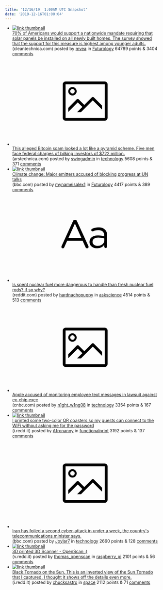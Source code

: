 ```yaml
---
title: '12/16/19  1:00AM UTC Snapshot'
date: '2019-12-16T01:00:04'
---
```

<ul>
<li><a href='https://cleantechnica.com/2019/12/14/70-of-americans-support-solar-mandate-on-new-homes/'><img src='https://b.thumbs.redditmedia.com/hNFWjaCUAcRnEatRkhRSyYV9czCFZbINo9n0KgrpBWI.jpg' alt='link thumbnail'></a><div><div class='linkTitle'><a href='https://cleantechnica.com/2019/12/14/70-of-americans-support-solar-mandate-on-new-homes/'>70% of Americans would support a nationwide mandate requiring that solar panels be installed on all newly built homes. The survey showed that the support for this measure is highest among younger adults.</a></div>(cleantechnica.com) posted by <a href='https://www.reddit.com/user/mvea'>mvea</a> in <a href='https://www.reddit.com/r/Futurology'>Futurology</a> 64789 points & 3404 <a href='https://www.reddit.com/r/Futurology/comments/eaxy2p/70_of_americans_would_support_a_nationwide/'>comments</a></div></li>

<li><a href='https://arstechnica.com/tech-policy/2019/12/this-alleged-bitcoin-scam-looked-a-lot-like-a-pyramid-scheme/'><svg version='1.1' viewBox='-34 -14 104 64' preserveAspectRatio='xMidYMid meet' xmlns='http://www.w3.org/2000/svg' xmlns:xlink='http://www.w3.org/1999/xlink'>
    <title>link thumbnail</title>
    <path d='M32,4H4A2,2,0,0,0,2,6V30a2,2,0,0,0,2,2H32a2,2,0,0,0,2-2V6A2,2,0,0,0,32,4ZM4,30V6H32V30Z'></path>
    <path d='M8.92,14a3,3,0,1,0-3-3A3,3,0,0,0,8.92,14Zm0-4.6A1.6,1.6,0,1,1,7.33,11,1.6,1.6,0,0,1,8.92,9.41Z'></path>
    <path d='M22.78,15.37l-5.4,5.4-4-4a1,1,0,0,0-1.41,0L5.92,22.9v2.83l6.79-6.79L16,22.18l-3.75,3.75H15l8.45-8.45L30,24V21.18l-5.81-5.81A1,1,0,0,0,22.78,15.37Z'></path>
</svg></a><div><div class='linkTitle'><a href='https://arstechnica.com/tech-policy/2019/12/this-alleged-bitcoin-scam-looked-a-lot-like-a-pyramid-scheme/'>This alleged Bitcoin scam looked a lot like a pyramid scheme. Five men face federal charges of bilking investors of $722 million.</a></div>(arstechnica.com) posted by <a href='https://www.reddit.com/user/swingadmin'>swingadmin</a> in <a href='https://www.reddit.com/r/technology'>technology</a> 5608 points & 371 <a href='https://www.reddit.com/r/technology/comments/eayhh7/this_alleged_bitcoin_scam_looked_a_lot_like_a/'>comments</a></div></li>

<li><a href='https://www.bbc.com/news/science-environment-50736617'><img src='https://b.thumbs.redditmedia.com/Xy95zECyt_3UYFIMDEy0LMxTVi8VZ1KS3GRo1nps0xA.jpg' alt='link thumbnail'></a><div><div class='linkTitle'><a href='https://www.bbc.com/news/science-environment-50736617'>Climate change: Major emitters accused of blocking progress at UN talks</a></div>(bbc.com) posted by <a href='https://www.reddit.com/user/mynameisalex1'>mynameisalex1</a> in <a href='https://www.reddit.com/r/Futurology'>Futurology</a> 4417 points & 389 <a href='https://www.reddit.com/r/Futurology/comments/eavo4x/climate_change_major_emitters_accused_of_blocking/'>comments</a></div></li>

<li><a href='https://www.reddit.com/r/askscience/comments/eax9o2/is_spent_nuclear_fuel_more_dangerous_to_handle/'><svg version='1.1' viewBox='-34 -12 104 64' preserveAspectRatio='xMidYMid slice' xmlns='http://www.w3.org/2000/svg' xmlns:xlink='http://www.w3.org/1999/xlink'>
    <title>text link thumbnail</title>
    <path d='M12.19,8.84a1.45,1.45,0,0,0-1.4-1h-.12a1.46,1.46,0,0,0-1.42,1L1.14,26.56a1.29,1.29,0,0,0-.14.59,1,1,0,0,0,1,1,1.12,1.12,0,0,0,1.08-.77l2.08-4.65h11l2.08,4.59a1.24,1.24,0,0,0,1.12.83,1.08,1.08,0,0,0,1.08-1.08,1.64,1.64,0,0,0-.14-.57ZM6.08,20.71l4.59-10.22,4.6,10.22Z'>
    </path>
    <path d='M32.24,14.78A6.35,6.35,0,0,0,27.6,13.2a11.36,11.36,0,0,0-4.7,1,1,1,0,0,0-.58.89,1,1,0,0,0,.94.92,1.23,1.23,0,0,0,.39-.08,8.87,8.87,0,0,1,3.72-.81c2.7,0,4.28,1.33,4.28,3.92v.5a15.29,15.29,0,0,0-4.42-.61c-3.64,0-6.14,1.61-6.14,4.64v.05c0,2.95,2.7,4.48,5.37,4.48a6.29,6.29,0,0,0,5.19-2.48V26.9a1,1,0,0,0,1,1,1,1,0,0,0,1-1.06V19A5.71,5.71,0,0,0,32.24,14.78Zm-.56,7.7c0,2.28-2.17,3.89-4.81,3.89-1.94,0-3.61-1.06-3.61-2.86v-.06c0-1.8,1.5-3,4.2-3a15.2,15.2,0,0,1,4.22.61Z'>
    </path>
</svg></a><div><div class='linkTitle'><a href='https://www.reddit.com/r/askscience/comments/eax9o2/is_spent_nuclear_fuel_more_dangerous_to_handle/'>Is spent nuclear fuel more dangerous to handle than fresh nuclear fuel rods? if so why?</a></div>(reddit.com) posted by <a href='https://www.reddit.com/user/hardnachopuppy'>hardnachopuppy</a> in <a href='https://www.reddit.com/r/askscience'>askscience</a> 4514 points & 513 <a href='https://www.reddit.com/r/askscience/comments/eax9o2/is_spent_nuclear_fuel_more_dangerous_to_handle/'>comments</a></div></li>

<li><a href='https://www.cnbc.com/2019/12/10/apple-accused-of-monitoring-employee-text-messages-in-lawsuit-against-ex-chip-exec.html?recirc=taboolainternal'><svg version='1.1' viewBox='-34 -14 104 64' preserveAspectRatio='xMidYMid meet' xmlns='http://www.w3.org/2000/svg' xmlns:xlink='http://www.w3.org/1999/xlink'>
    <title>link thumbnail</title>
    <path d='M32,4H4A2,2,0,0,0,2,6V30a2,2,0,0,0,2,2H32a2,2,0,0,0,2-2V6A2,2,0,0,0,32,4ZM4,30V6H32V30Z'></path>
    <path d='M8.92,14a3,3,0,1,0-3-3A3,3,0,0,0,8.92,14Zm0-4.6A1.6,1.6,0,1,1,7.33,11,1.6,1.6,0,0,1,8.92,9.41Z'></path>
    <path d='M22.78,15.37l-5.4,5.4-4-4a1,1,0,0,0-1.41,0L5.92,22.9v2.83l6.79-6.79L16,22.18l-3.75,3.75H15l8.45-8.45L30,24V21.18l-5.81-5.81A1,1,0,0,0,22.78,15.37Z'></path>
</svg></a><div><div class='linkTitle'><a href='https://www.cnbc.com/2019/12/10/apple-accused-of-monitoring-employee-text-messages-in-lawsuit-against-ex-chip-exec.html?recirc=taboolainternal'>Apple accused of monitoring employee text messages in lawsuit against ex-chip exec</a></div>(cnbc.com) posted by <a href='https://www.reddit.com/user/n1ght_w1ng08'>n1ght_w1ng08</a> in <a href='https://www.reddit.com/r/technology'>technology</a> 3354 points & 167 <a href='https://www.reddit.com/r/technology/comments/eauv3q/apple_accused_of_monitoring_employee_text/'>comments</a></div></li>

<li><a href='https://i.redd.it/vjpc5tjn2t441.jpg'><img src='https://b.thumbs.redditmedia.com/UwoeN3VpkR7O2TLwpJPpzAyg0Hy066nAHN0PkebTKFs.jpg' alt='link thumbnail'></a><div><div class='linkTitle'><a href='https://i.redd.it/vjpc5tjn2t441.jpg'>I printed some two-color QR coasters so my guests can connect to the WiFi without asking me for the password</a></div>(i.redd.it) posted by <a href='https://www.reddit.com/user/Afronanny'>Afronanny</a> in <a href='https://www.reddit.com/r/functionalprint'>functionalprint</a> 3192 points & 137 <a href='https://www.reddit.com/r/functionalprint/comments/eazeob/i_printed_some_twocolor_qr_coasters_so_my_guests/'>comments</a></div></li>

<li><a href='https://www.bbc.com/news/world-middle-east-50799147'><svg version='1.1' viewBox='-34 -14 104 64' preserveAspectRatio='xMidYMid meet' xmlns='http://www.w3.org/2000/svg' xmlns:xlink='http://www.w3.org/1999/xlink'>
    <title>link thumbnail</title>
    <path d='M32,4H4A2,2,0,0,0,2,6V30a2,2,0,0,0,2,2H32a2,2,0,0,0,2-2V6A2,2,0,0,0,32,4ZM4,30V6H32V30Z'></path>
    <path d='M8.92,14a3,3,0,1,0-3-3A3,3,0,0,0,8.92,14Zm0-4.6A1.6,1.6,0,1,1,7.33,11,1.6,1.6,0,0,1,8.92,9.41Z'></path>
    <path d='M22.78,15.37l-5.4,5.4-4-4a1,1,0,0,0-1.41,0L5.92,22.9v2.83l6.79-6.79L16,22.18l-3.75,3.75H15l8.45-8.45L30,24V21.18l-5.81-5.81A1,1,0,0,0,22.78,15.37Z'></path>
</svg></a><div><div class='linkTitle'><a href='https://www.bbc.com/news/world-middle-east-50799147'>Iran has foiled a second cyber-attack in under a week, the country's telecommunications minister says.</a></div>(bbc.com) posted by <a href='https://www.reddit.com/user/Joylar7'>Joylar7</a> in <a href='https://www.reddit.com/r/technology'>technology</a> 2660 points & 128 <a href='https://www.reddit.com/r/technology/comments/eb0b6u/iran_has_foiled_a_second_cyberattack_in_under_a/'>comments</a></div></li>

<li><a href='https://v.redd.it/bt0i7g94as441'><img src='https://b.thumbs.redditmedia.com/HEmYFTcaxfloymMpvlu5hhBE4Qk60_BIqXuOlvTFneg.jpg' alt='link thumbnail'></a><div><div class='linkTitle'><a href='https://v.redd.it/bt0i7g94as441'>3D printed 3D Scanner - OpenScan :)</a></div>(v.redd.it) posted by <a href='https://www.reddit.com/user/thomas_openscan'>thomas_openscan</a> in <a href='https://www.reddit.com/r/raspberry_pi'>raspberry_pi</a> 2101 points & 56 <a href='https://www.reddit.com/r/raspberry_pi/comments/eay0lr/3d_printed_3d_scanner_openscan/'>comments</a></div></li>

<li><a href='https://i.redd.it/jgrcfhx1ps441.gif'><img src='https://b.thumbs.redditmedia.com/eDq0q8Xa8eJTjPmDjs2-GxX2g45p98rJWSMdeAosS9Q.jpg' alt='link thumbnail'></a><div><div class='linkTitle'><a href='https://i.redd.it/jgrcfhx1ps441.gif'>Black Tornado on the Sun. This is an inverted view of the Sun Tornado that I captured. I thought it shows off the details even more.</a></div>(i.redd.it) posted by <a href='https://www.reddit.com/user/chucksastro'>chucksastro</a> in <a href='https://www.reddit.com/r/space'>space</a> 2112 points & 71 <a href='https://www.reddit.com/r/space/comments/eayoye/black_tornado_on_the_sun_this_is_an_inverted_view/'>comments</a></div></li>

</ul>
